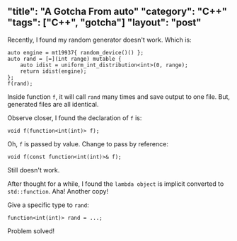 "title": "A Gotcha From auto"
"category": "C++"
"tags": ["C++", "gotcha"]
"layout": "post"
---

Recently, I found my random generator doesn't work. Which is:

    auto engine = mt19937{ random_device()() };
    auto rand = [=](int range) mutable {
        auto idist = uniform_int_distribution<int>(0, range);
        return idist(engine);
    };
    f(rand);

Inside function `f`, it will call `rand` many times and save output to one file. But, generated files are all identical.

Observe closer, I found the declaration of `f` is:

    void f(function<int(int)> f);

Oh, `f` is passed by value. Change to pass by reference:

    void f(const function<int(int)>& f);

Still doesn't work.

After thought for a while, I found the `lambda object` is implicit converted to `std::function`. Aha! Another copy!

Give a specific type to `rand`:

    function<int(int)> rand = ...;

Problem solved!
